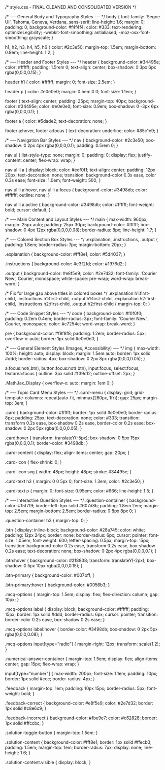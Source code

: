 /* style.css - FINAL CLEANED AND CONSOLIDATED VERSION */

/* --- General Body and Typography Styles --- */
body {
    font-family: 'Segoe UI', Tahoma, Geneva, Verdana, sans-serif;
    line-height: 1.6;
    margin: 0;
    padding: 0;
    background-color: #f4f4f4;
    color: #333;
    text-rendering: optimizeLegibility;
    -webkit-font-smoothing: antialiased;
    -moz-osx-font-smoothing: grayscale;
}

h1, h2, h3, h4, h5, h6 {
    color: #2c3e50;
    margin-top: 1.5em;
    margin-bottom: 0.8em;
    line-height: 1.2;
}

/* --- Header and Footer Styles --- */
header {
    background-color: #34495e;
    color: #ffffff;
    padding: 1.5rem 0;
    text-align: center;
    box-shadow: 0 3px 6px rgba(0,0,0,0.15);
}

header h1 {
    color: #ffffff;
    margin: 0;
    font-size: 2.5em;
}

header p {
    color: #e0e0e0;
    margin: 0.5em 0 0;
    font-size: 1.1em;
}

footer {
    text-align: center;
    padding: 25px;
    margin-top: 40px;
    background-color: #34495e;
    color: #e0e0e0;
    font-size: 0.9em;
    box-shadow: 0 -3px 6px rgba(0,0,0,0.1);
}

footer a {
    color: #5dade2;
    text-decoration: none;
}

footer a:hover,
footer a:focus {
    text-decoration: underline;
    color: #85c1e9;
}

/* --- Navigation Bar Styles --- */
nav {
    background-color: #2c3e50;
    box-shadow: 0 2px 4px rgba(0,0,0,0.1);
    padding: 0.5rem 0;
}

nav ul {
    list-style-type: none;
    margin: 0;
    padding: 0;
    display: flex;
    justify-content: center;
    flex-wrap: wrap;
}

nav ul li a {
    display: block;
    color: #ecf0f1;
    text-align: center;
    padding: 12px 20px;
    text-decoration: none;
    transition: background-color 0.3s ease, color 0.3s ease;
    font-size: 1.0em;
    font-weight: 500;
}

nav ul li a:hover,
nav ul li a:focus {
    background-color: #3498db;
    color: #ffffff;
    outline: none;
}

nav ul li a.active {
    background-color: #3498db;
    color: #ffffff;
    font-weight: bold;
    cursor: default;
}

/* --- Main Content and Layout Styles --- */
main {
    max-width: 960px;
    margin: 25px auto;
    padding: 25px 30px;
    background-color: #ffffff;
    box-shadow: 0 4px 12px rgba(0,0,0,0.08);
    border-radius: 8px;
    line-height: 1.7;
}

/* --- Colored Section Box Styles --- */
.explanation, .instructions, .output {
    padding: 1.8em;
    border-radius: 7px;
    margin-bottom: 20px;
}

.explanation {
    background-color: #fff8e1;
    color: #5d4037;
}

.instructions {
    background-color: #e3f2fd;
    color: #1976d2;
}

.output {
    background-color: #e8f5e9;
    color: #2e7d32;
    font-family: 'Courier New', Courier, monospace;
    white-space: pre-wrap;
    word-wrap: break-word;
}

/* Fix for large gap above titles in colored boxes */
.explanation h1:first-child, .instructions h1:first-child, .output h1:first-child,
.explanation h2:first-child, .instructions h2:first-child, .output h2:first-child {
    margin-top: 0;
}

/* --- Code Snippet Styles --- */
code {
    background-color: #f0f0f0;
    padding: 0.2em 0.4em;
    border-radius: 3px;
    font-family: 'Courier New', Courier, monospace;
    color: #c7254e;
    word-wrap: break-word;
}

pre {
    background-color: #f8f8f8;
    padding: 1.2em;
    border-radius: 5px;
    overflow-x: auto;
    border: 1px solid #e0e0e0;
}

/* --- General Element Styles (Images, Accessibility) --- */
img {
    max-width: 100%;
    height: auto;
    display: block;
    margin: 1.5em auto;
    border: 1px solid #ddd;
    border-radius: 4px;
    box-shadow: 0 2px 8px rgba(0,0,0,0.05);
}

a:focus:not(.btn), button:focus:not(.btn), input:focus, select:focus, textarea:focus {
    outline: 3px solid #f39c12;
    outline-offset: 2px;
}

.MathJax_Display {
    overflow-x: auto;
    margin: 1em 0;
}

/* --- Topic Card Menu Styles --- */
.card-menu {
    display: grid;
    grid-template-columns: repeat(auto-fit, minmax(280px, 1fr));
    gap: 25px;
    margin-top: 3em;
}

.card {
    background-color: #ffffff;
    border: 1px solid #e0e0e0;
    border-radius: 8px;
    padding: 25px;
    text-decoration: none;
    color: #333;
    transition: transform 0.2s ease, box-shadow 0.2s ease, border-color 0.2s ease;
    box-shadow: 0 2px 5px rgba(0,0,0,0.05);
}

.card:hover {
    transform: translateY(-5px);
    box-shadow: 0 5px 15px rgba(0,0,0,0.1);
    border-color: #3498db;
}

.card-content {
    display: flex;
    align-items: center;
    gap: 20px;
}

.card-icon {
    flex-shrink: 0;
}

.card-icon svg {
    width: 48px;
    height: 48px;
    stroke: #34495e;
}

.card-text h3 {
    margin: 0 0 5px 0;
    font-size: 1.3em;
    color: #2c3e50;
}

.card-text p {
    margin: 0;
    font-size: 0.95em;
    color: #666;
    line-height: 1.5;
}

/* --- Interactive Question Styles --- */
.question-container {
    background-color: #f5f7f9;
    border-left: 5px solid #607d8b;
    padding: 1.8em 2em;
    margin-top: 2.5em;
    margin-bottom: 2.5em;
    border-radius: 0 8px 8px 0;
}

.question-container h3 {
    margin-top: 0;
}

.btn {
    display: inline-block;
    background-color: #28a745;
    color: white;
    padding: 12px 24px;
    border: none;
    border-radius: 6px;
    cursor: pointer;
    font-size: 1.05em;
    font-weight: 600;
    letter-spacing: 0.5px;
    margin-top: 15px;
    transition: background-color 0.2s ease, transform 0.2s ease, box-shadow 0.2s ease;
    text-decoration: none;
    box-shadow: 0 2px 4px rgba(0,0,0,0.1);
}

.btn:hover {
    background-color: #218838;
    transform: translateY(-2px);
    box-shadow: 0 5px 10px rgba(0,0,0,0.15);
}

.btn-primary {
    background-color: #007bff;
}

.btn-primary:hover {
    background-color: #0056b3;
}

.mcq-options {
    margin-top: 1.5em;
    display: flex;
    flex-direction: column;
    gap: 10px;
}

.mcq-options label {
    display: block;
    background-color: #ffffff;
    padding: 15px;
    border: 1px solid #ddd;
    border-radius: 6px;
    cursor: pointer;
    transition: border-color 0.2s ease, box-shadow 0.2s ease;
}

.mcq-options label:hover {
    border-color: #3498db;
    box-shadow: 0 2px 5px rgba(0,0,0,0.08);
}

.mcq-options input[type="radio"] {
    margin-right: 12px;
    transform: scale(1.2);
}

.numerical-answer-container {
    margin-top: 1.5em;
    display: flex;
    align-items: center;
    gap: 15px;
    flex-wrap: wrap;
}

input[type="number"] {
    max-width: 200px;
    font-size: 1.1em;
    padding: 10px;
    border: 1px solid #ccc;
    border-radius: 4px;
}

.feedback {
    margin-top: 1em;
    padding: 10px 15px;
    border-radius: 5px;
    font-weight: bold;
}

.feedback-correct {
    background-color: #e8f5e9;
    color: #2e7d32;
    border: 1px solid #c8e6c9;
}

.feedback-incorrect {
    background-color: #fbe9e7;
    color: #c62828;
    border: 1px solid #ffccbc;
}

.solution-toggle-button {
    margin-top: 1.5em;
}

.solution-content {
    background-color: #fff8e1;
    border: 1px solid #ffecb3;
    padding: 1.5em;
    margin-top: 1em;
    border-radius: 7px;
    display: none;
    line-height: 1.6;
}

.solution-content.visible {
    display: block;
}
